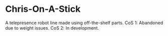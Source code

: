 # Chris-On-A-Stick
A telepresence robot line made using off-the-shelf parts.
CoS 1: Abandoned due to weight issues.
CoS 2: In development.
